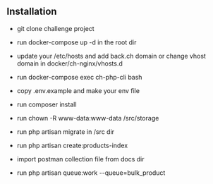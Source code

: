 
## Installation

* git clone challenge project

* run docker-compose up -d in the root dir

* update your /etc/hosts and add back.ch domain or change 
vhost domain in docker/ch-nginx/vhosts.d

* run docker-compose exec ch-php-cli bash

* copy .env.example and make your env file

* run composer install

* run chown -R www-data:www-data /src/storage

* run php artisan migrate in /src dir

* run php artisan create:products-index

* import postman collection file from docs dir
    
* run php artisan  queue:work --queue=bulk_product
